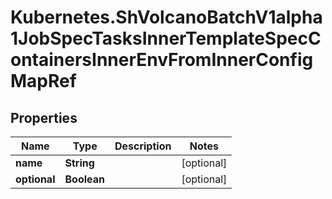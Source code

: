# Kubernetes.ShVolcanoBatchV1alpha1JobSpecTasksInnerTemplateSpecContainersInnerEnvFromInnerConfigMapRef

## Properties

Name | Type | Description | Notes
------------ | ------------- | ------------- | -------------
**name** | **String** |  | [optional] 
**optional** | **Boolean** |  | [optional] 


